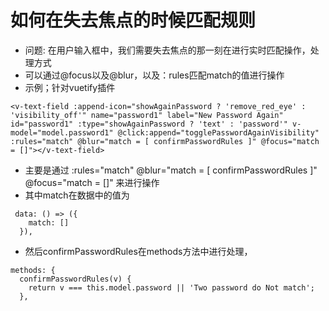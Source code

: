 # 如何在失去焦点的时候匹配规则
- 问题: 在用户输入框中，我们需要失去焦点的那一刻在进行实时匹配操作，处理方式
- 可以通过@focus以及@blur，以及：rules匹配match的值进行操作
- 示例；针对vuetify插件
```
<v-text-field :append-icon="showAgainPassword ? 'remove_red_eye' : 'visibility_off'" name="password1" label="New Password Again" id="password1" :type="showAgainPassword ? 'text' : 'password'" v-model="model.password1" @click:append="togglePasswordAgainVisibility" :rules="match" @blur="match = [ confirmPasswordRules ]" @focus="match = []"></v-text-field>
```
- 主要是通过  :rules="match" @blur="match = [ confirmPasswordRules ]" @focus="match = []" 来进行操作
- 其中match在数据中的值为
```
 data: () => ({
    match: []
  }),
```
- 然后confirmPasswordRules在methods方法中进行处理，
```
methods: {
  confirmPasswordRules(v) {
    return v === this.model.password || 'Two password do Not match';
  },
```

